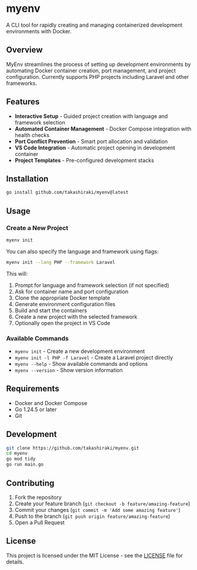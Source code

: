 # myenv

A CLI tool for rapidly creating and managing containerized development environments with Docker.

## Overview

MyEnv streamlines the process of setting up development environments by automating Docker container creation, port management, and project configuration. Currently supports PHP projects including Laravel and other frameworks.

## Features

- **Interactive Setup** - Guided project creation with language and framework selection
- **Automated Container Management** - Docker Compose integration with health checks
- **Port Conflict Prevention** - Smart port allocation and validation
- **VS Code Integration** - Automatic project opening in development container
- **Project Templates** - Pre-configured development stacks

## Installation

```bash
go install github.com/takashiraki/myenv@latest
```

## Usage

### Create a New Project

```bash
myenv init
```

You can also specify the language and framework using flags:

```bash
myenv init --lang PHP --framework Laravel
```

This will:
1. Prompt for language and framework selection (if not specified)
2. Ask for container name and port configuration
3. Clone the appropriate Docker template
4. Generate environment configuration files
5. Build and start the containers
6. Create a new project with the selected framework
7. Optionally open the project in VS Code

### Available Commands

- `myenv init` - Create a new development environment
- `myenv init -l PHP -f Laravel` - Create a Laravel project directly
- `myenv --help` - Show available commands and options
- `myenv --version` - Show version information

## Requirements

- Docker and Docker Compose
- Go 1.24.5 or later
- Git

## Development

```bash
git clone https://github.com/takashiraki/myenv.git
cd myenv
go mod tidy
go run main.go
```

## Contributing

1. Fork the repository
2. Create your feature branch (`git checkout -b feature/amazing-feature`)
3. Commit your changes (`git commit -m 'Add some amazing feature'`)
4. Push to the branch (`git push origin feature/amazing-feature`)
5. Open a Pull Request

## License

This project is licensed under the MIT License - see the [LICENSE](LICENSE) file for details.
